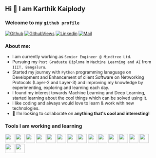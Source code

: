 ## Hi 👋  I am Karthik Kaiplody

### Welcome to my `github profile`

[![Github](https://img.shields.io/github/followers/KarthikKaiplody?label=Follow&style=social)](https://github.com/KarthikKaiplody)
[![GithubViews](https://api.freemotion-llc.com/api/github/v1/profile-views?username=KarthikKaiplody)](https://github.com/KarthikKaiplody)
[![Linkedin](https://img.shields.io/badge/-Karthik%20Kaiplody-blue?style=flat-square&logo=linkedin&logoColor=white&link=https://https://www.linkedin.com/in/karthikkaiplody)](https:/https://www.linkedin.com/in/karthikkaiplody)
[![Mail](https://img.shields.io/badge/-karthik.kaiplody@gmail.com-gray?style=flat-square&logo=gmail&logoColor=red&link=)](mailto:karthik.kaiplody@gmail.com)


### About me:
- I am currently working as `Senior Engineer @ Mindtree Ltd`. 
- Pursuing my `Post Graduate Diploma` in `Machine Learning and AI` from `IIIT, Bengaluru`.
- Started my journey with `Python` programming lanaguage on Development and Enhancement of client Software on Networking Protocols (Layer-2 and Layer-3) and improving my knowledge by experimenting, exploring and learning each day. 
- I found my interest towards Machine Learning and Deep Learning, started learning about the cool things which can be solved using it.
- I like coding and always would love to learn & work with new technologies.
- 👯 I’m looking to collaborate on **anything that's cool and interesting!**

### Tools I am working and learning
<code><img height="30" src="https://www.vectorlogo.zone/logos/python/python-ar21.svg"></code>
<code><img height="30" src="https://www.vectorlogo.zone/logos/djangoproject/djangoproject-ar21.svg"></code>
<code><img height="30" src="https://www.vectorlogo.zone/logos/pocoo_flask/pocoo_flask-ar21.svg"></code>
<code><img height="30" src="https://www.vectorlogo.zone/logos/linux/linux-ar21.svg"></code>
<code><img height="30" src="https://www.vectorlogo.zone/logos/ubuntu/ubuntu-ar21.svg"></code>
<code><img height="30" src="https://www.vectorlogo.zone/logos/postgresql/postgresql-horizontal.svg"></code>
<code><img height="30" src="https://www.vectorlogo.zone/logos/mysql/mysql-horizontal.svg"></code>
<code><img height="30" src="https://www.vectorlogo.zone/logos/sqlite/sqlite-ar21.svg"></code>
<code><img height="30" src="https://www.vectorlogo.zone/logos/github/github-ar21.svg"></code>
<code><img height="30" src="https://www.vectorlogo.zone/logos/gitlab/gitlab-ar21.svg"></code>
<code><img height="30" src="https://www.vectorlogo.zone/logos/numpy/numpy-icon.svg"></code>
<code><img height="30" src="https://www.vectorlogo.zone/logos/tensorflow/tensorflow-ar21.svg"></code>
<code><img height="30" src="https://www.vectorlogo.zone/logos/pytorch/pytorch-ar21.svg"></code>
<code><img height="30" src="https://www.vectorlogo.zone/logos/wireshark/wireshark-ar21.svg"></code>
<code><img height="30" src="https://www.vectorlogo.zone/logos/digitalocean/digitalocean-ar21.svg"></code>
<code><img height="30" src="https://www.vectorlogo.zone/logos/amazon_aws/amazon_aws-ar21.svg"></code>

<!--
### Interesting stats
-->
<!-- ![Karthik's stats](https://github-readme-stats.vercel.app/api?username=KarthikKaiplody&show_icons=true) -->

